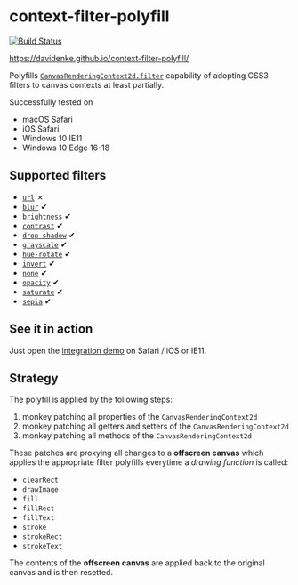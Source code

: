 # context-filter-polyfill

[![Build Status](https://travis-ci.org/davidenke/context-filter-polyfill.svg?branch=master)](https://travis-ci.org/davidenke/context-filter-polyfill)

https://davidenke.github.io/context-filter-polyfill/

Polyfills [`CanvasRenderingContext2d.filter`](https://developer.mozilla.org/en-US/docs/Web/API/CanvasRenderingContext2D/filter) capability of adopting CSS3 filters to canvas contexts at least partially.

Successfully tested on
* macOS Safari
* iOS Safari
* Windows 10 IE11
* Windows 10 Edge 16-18

## Supported filters
* [`url`](https://developer.mozilla.org/en-US/docs/Web/CSS/filter#url()) ✗
* [`blur`](https://developer.mozilla.org/en-US/docs/Web/CSS/filter#blur()) ✔
* [`brightness`](https://developer.mozilla.org/en-US/docs/Web/CSS/filter#brightness()) ✔
* [`contrast`](https://developer.mozilla.org/en-US/docs/Web/CSS/filter#contrast()) ✔
* [`drop-shadow`](https://developer.mozilla.org/en-US/docs/Web/CSS/filter#drop-shadow()) ✔
* [`grayscale`](https://developer.mozilla.org/en-US/docs/Web/CSS/filter#grayscale()) ✔
* [`hue-rotate`](https://developer.mozilla.org/en-US/docs/Web/CSS/filter#hue-rotate()) ✔
* [`invert`](https://developer.mozilla.org/en-US/docs/Web/CSS/filter#invert()) ✔
* [`none`](https://developer.mozilla.org/en-US/docs/Web/CSS/filter#none()) ✔
* [`opacity`](https://developer.mozilla.org/en-US/docs/Web/CSS/filter#opacity()) ✔
* [`saturate`](https://developer.mozilla.org/en-US/docs/Web/CSS/filter#saturate()) ✔
* [`sepia`](https://developer.mozilla.org/en-US/docs/Web/CSS/filter#sepia()) ✔

## See it in action
Just open the [integration demo](https://davidenke.github.io/context-filter-polyfill/) on Safari / iOS or IE11.

## Strategy
The polyfill is applied by the following steps:

1. monkey patching all properties of the `CanvasRenderingContext2d`
1. monkey patching all getters and setters of the `CanvasRenderingContext2d`
1. monkey patching all methods of the `CanvasRenderingContext2d`


These patches are proxying all changes to a **offscreen canvas** which applies the appropriate filter polyfills everytime a _drawing 
function_ is called:

* `clearRect`
* `drawImage`
* `fill`
* `fillRect`
* `fillText`
* `stroke`
* `strokeRect`
* `strokeText`

The contents of the **offscreen canvas** are applied back to the original canvas and is then resetted.
